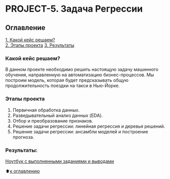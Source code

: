 # PROJECT-5. Задача Регрессии

## Оглавление  
[1. Какой кейс решаем?](https://github.com/itbias/Projects/tree/main/project_4/README.MD#Какой-кейс-решаем)  
[2. Этапы проекта](https://github.com/itbias/Projects/tree/main/project_4/README.MD#Этапы-проекта) 
[3. Результаты](https://github.com/itbias/Projects/tree/main/project_4/README.MD#Результаты)    

### Какой кейс решаем?    
В данном проекте необходимо решить настоящую задачу машинного обучения, направленную на автоматизацию бизнес-процессов. Мы построим модель, которая будет предсказывать общую продолжительность поездки на такси в Нью-Йорке.

### Этапы проекта    
1. Первичная обработка данных.
2. Разведывательный анализ данных (EDA).
3. Отбор и преобразование признаков.
4. Решение задачи регрессии: линейная регрессия и деревья решений.
5. Решение задачи регрессии: ансамбли моделей и построение прогноза.

### Результаты:  
[Ноутбук с выполненными заданиями и выводами](https://github.com/itbias/Projects/tree/main/project_5/project_5.ipynb)

:arrow_up:[к оглавлению](https://github.com/itbias/Projects/tree/main/project_5/README.MD#Оглавление)
